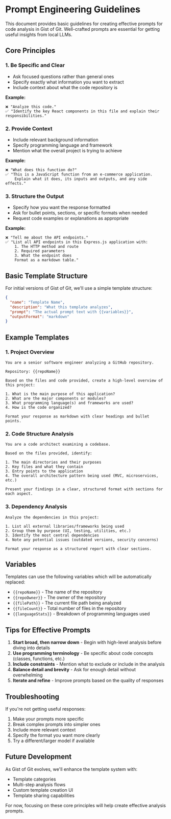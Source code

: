 # Prompt Engineering Guidelines

This document provides basic guidelines for creating effective prompts for code analysis in Gist of Git. Well-crafted prompts are essential for getting useful insights from local LLMs.

## Core Principles

### 1. Be Specific and Clear

- Ask focused questions rather than general ones
- Specify exactly what information you want to extract
- Include context about what the code repository is

**Example:**

```
❌ "Analyze this code."
✅ "Identify the key React components in this file and explain their responsibilities."
```

### 2. Provide Context

- Include relevant background information
- Specify programming language and framework
- Mention what the overall project is trying to achieve

**Example:**

```
❌ "What does this function do?"
✅ "This is a JavaScript function from an e-commerce application.
    Explain what it does, its inputs and outputs, and any side effects."
```

### 3. Structure the Output

- Specify how you want the response formatted
- Ask for bullet points, sections, or specific formats when needed
- Request code examples or explanations as appropriate

**Example:**

```
❌ "Tell me about the API endpoints."
✅ "List all API endpoints in this Express.js application with:
    1. The HTTP method and route
    2. Required parameters
    3. What the endpoint does
    Format as a markdown table."
```

## Basic Template Structure

For initial versions of Gist of Git, we'll use a simple template structure:

```json
{
  "name": "Template Name",
  "description": "What this template analyzes",
  "prompt": "The actual prompt text with {{variables}}",
  "outputFormat": "markdown"
}
```

## Example Templates

### 1. Project Overview

```
You are a senior software engineer analyzing a GitHub repository.

Repository: {{repoName}}

Based on the files and code provided, create a high-level overview of this project:

1. What is the main purpose of this application?
2. What are the major components or modules?
3. What programming language(s) and frameworks are used?
4. How is the code organized?

Format your response as markdown with clear headings and bullet points.
```

### 2. Code Structure Analysis

```
You are a code architect examining a codebase.

Based on the files provided, identify:

1. The main directories and their purposes
2. Key files and what they contain
3. Entry points to the application
4. The overall architecture pattern being used (MVC, microservices, etc.)

Present your findings in a clear, structured format with sections for each aspect.
```

### 3. Dependency Analysis

```
Analyze the dependencies in this project:

1. List all external libraries/frameworks being used
2. Group them by purpose (UI, testing, utilities, etc.)
3. Identify the most central dependencies
4. Note any potential issues (outdated versions, security concerns)

Format your response as a structured report with clear sections.
```

## Variables

Templates can use the following variables which will be automatically replaced:

- `{{repoName}}` - The name of the repository
- `{{repoOwner}}` - The owner of the repository
- `{{filePath}}` - The current file path being analyzed
- `{{fileCount}}` - Total number of files in the repository
- `{{languageStats}}` - Breakdown of programming languages used

## Tips for Effective Prompts

1. **Start broad, then narrow down** - Begin with high-level analysis before diving into details
2. **Use programming terminology** - Be specific about code concepts (classes, functions, etc.)
3. **Include constraints** - Mention what to exclude or include in the analysis
4. **Balance detail and brevity** - Ask for enough detail without overwhelming
5. **Iterate and refine** - Improve prompts based on the quality of responses

## Troubleshooting

If you're not getting useful responses:

1. Make your prompts more specific
2. Break complex prompts into simpler ones
3. Include more relevant context
4. Specify the format you want more clearly
5. Try a different/larger model if available

## Future Development

As Gist of Git evolves, we'll enhance the template system with:

- Template categories
- Multi-step analysis flows
- Custom template creation UI
- Template sharing capabilities

For now, focusing on these core principles will help create effective analysis prompts.
